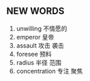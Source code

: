 ## NEW WORDS

1. unwilling 不情愿的
2. emperor 皇帝
3. assault 攻击 袭击
4. foresee 预料
5. radius 半径 范围
6. concentration 专注 聚焦
